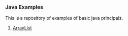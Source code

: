 ### Java Examples

This is a repository of examples of basic java principals.

1.    [ArrayList](https://github.com/ngouterm/Java-Examples/tree/master/ArrayList)

